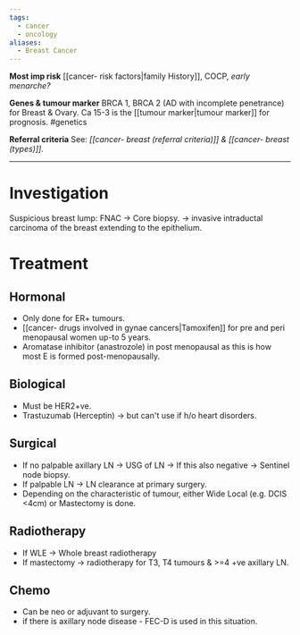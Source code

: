 ```yaml
---
tags:
  - cancer
  - oncology
aliases:
  - Breast Cancer
---
```

**Most imp risk**
[[cancer- risk factors|family History]], COCP, *early menarche?*

**Genes & tumour marker** 
BRCA 1, BRCA 2 (AD with incomplete penetrance) for Breast & Ovary. 
Ca 15-3 is the [[tumour marker|tumour marker]] for prognosis. 
#genetics 

**Referral criteria**
See: *[[cancer- breast (referral criteria)]] & [[cancer- breast (types)]].* 

---
# Investigation
Suspicious breast lump: FNAC -> Core biopsy. 
-> invasive intraductal carcinoma of the breast extending to the epithelium. 

# Treatment
## Hormonal
- Only done for ER+ tumours.
- [[cancer- drugs involved in gynae cancers|Tamoxifen]] for pre and peri menopausal women up-to 5 years.
- Aromatase inhibitor (anastrozole) in post menopausal as this is how most E is formed post-menopausally.
## Biological
- Must be HER2+ve.
- Trastuzumab (Herceptin) -> but can't use if h/o heart disorders.
## Surgical
- If no palpable axillary LN -> USG of LN -> If this also negative -> Sentinel node biopsy.
- If palpable LN -> LN clearance at primary surgery.
- Depending on the characteristic of tumour, either Wide Local (e.g. DCIS <4cm) or Mastectomy is done.

## Radiotherapy
- If WLE -> Whole breast radiotherapy
- If mastectomy -> radiotherapy for T3, T4 tumours & >=4 +ve axillary LN.

## Chemo
- Can be neo or adjuvant to surgery.
- if there is axillary node disease - FEC-D is used in this situation. 